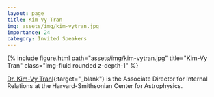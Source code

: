 ```yaml
---
layout: page
title: Kim-Vy Tran
img: assets/img/kim-vytran.jpg
importance: 24
category: Invited Speakers
---
```


<div class="row">
    <div class="col-sm mt-3 mt-md-0">
        {% include figure.html path="assets/img/kim-vytran.jpg" title="Kim-Vy Tran" class="img-fluid rounded z-depth-1" %}
    </div>
</div>

[Dr. Kim-Vy Tranl](https://www.kimvytran.org){:target="_blank"} is the Associate Director for Internal Relations at the Harvard-Smithsonian Center for Astrophysics.